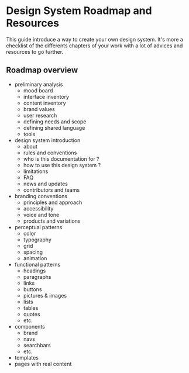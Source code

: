 # Design System Roadmap and Resources
This guide introduce a way to create your own design system. It's more a checklist of the differents chapters of your work with a lot of advices and resources to go further.

## Roadmap overview

* preliminary analysis
   * mood board
   * interface inventory
   * content inventory
   * brand values
   * user research 
   * defining needs and scope
   * defining shared language
   * tools
* design system introduction
   * about
   * rules and conventions
   * who is this documentation for ?
   * how to use this design system ?
   * limitations
   * FAQ
   * news and updates
   * contributors and teams
* branding conventions
   * principles and approach
   * accessibility
   * voice and tone
   * products and variations
* perceptual patterns
   * color
   * typography
   * grid
   * spacing
   * animation
* functional patterns
   * headings
   * paragraphs
   * links
   * buttons
   * pictures & images
   * lists
   * tables
   * quotes
   * etc.
* components
   * brand
   * navs
   * searchbars
   * etc.
* templates 
* pages with real content